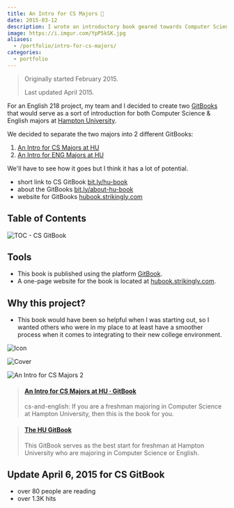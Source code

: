 ```yaml
---
title: An Intro for CS Majors 📘
date: 2015-03-12
description: I wrote an introductory book geared towards Computer Science majors at Hampton University.
image: https://i.imgur.com/YpP5kSK.jpg
aliases:
  - /portfolio/intro-for-cs-majors/
categories:
  - portfolio
---
```


> Originally started February 2015.
>
> Last updated April 2015.

For an English 218 project, my team and I decided to create two [GitBooks](https://gitbook.com) that would serve as a sort of introduction for both Computer Science & English majors at [Hampton University](https://hamptonu.edu).

We decided to separate the two majors into 2 different GitBooks:

1.  [An Intro for CS Majors at HU](https://bit.ly/hu-book)
2.  [An Intro for ENG Majors at HU](https://www.gitbook.com/book/fvcproductions/an-intro-for-eng-majors-at-hu)

We'll have to see how it goes but I think it has a lot of potential.

- short link to CS GitBook [bit.ly/hu-book](https://bit.ly/hu-book)
- about the GitBooks [bit.ly/about-hu-book](https://bit.ly/about-hu-book)
- website for GitBooks [hubook.strikingly.com](https://hubook.strikingly.com/)

## Table of Contents

![TOC - CS GitBook](https://lh3.googleusercontent.com/ruLea1pT1YmynlKbUzov3HoEV-naFQFHOUadB-D-qtYmIICmhktaQb7YZoYl2SinfLIzBsnHR6AOkAZ3ciyLtTnEUIwBSGiRJ-TxQ95TL_siMLpAZnd9Y_7PMC35xvQZbRfFb1CLSDLw-qryUKnWaoYeYXncKbS4LRxrfdGnqAoTbknyGg9uusgGP5j00w1CcZaiRiCTDKKwE-9oCU902Ds2L4d9e0ek2qr2ts9hkUKWQYILHdMQp2KzvQKXOWQJtyWwsqMhOkoQLlVFBut89bZHhDvXSYtrL0X8ojApyF0tc_8mOXaC7VDY-VoD4NBjDmFnjO58VXN4YtypoEmwuZFRdom91sLlCPpFGLSkTa2wxjiaukHJr4KqndakqO_vr9Nu6Nft3woku0KkMWA_22lVYqqEPiPE9p3FpyBU6zp81ovyuTyFlN-3oBYYwrVae5376dTPaYLKbc8055TaByx5kBc4418aqIfbbCeWjQN35LO-51fHO1WXpHLLdKKigMv2rbKWxZtT8Hq2HbCRwrn8jfxKiWCp03o0QYqASKusudbeAdGEvYL1cvEVumtJIv66Ke_8jv2wOXMXaQDL353YJyT4R2Z-roV94BZ3qibe_et0_xsPuuIBmY7sUhoa=w313-h220-no)

## Tools

- This book is published using the platform [GitBook](https://bit.ly/hu-book).
- A one-page website for the book is located at [hubook.strikingly.com](https://hubook.strikingly.com/).

## Why this project?

- This book would have been so helpful when I was starting out, so I wanted others who were in my place to at least have a smoother process when it comes to integrating to their new college environment.

![Icon](https://i.imgur.com/kENWuAq.jpg)

![Cover](https://i.imgur.com/YpP5kSK.jpg)

![An Intro for CS Majors 2](https://i.imgur.com/gqOgpkk.jpg)

<blockquote class="embedly-card"><h4><a href="https://bit.ly/hu-book">An Intro for CS Majors at HU · GitBook</a></h4><p>cs-and-english: If you are a freshman majoring in Computer Science at Hampton University, then this is the book for you.</p></blockquote>
<script async src="//cdn.embedly.com/widgets/platform.js" charset="UTF-8"></script>

<blockquote class="embedly-card"><h4><a href="https://hubook.strikingly.com/">The HU GitBook</a></h4><p>This GitBook serves as the best start for freshman at Hampton University who are majoring in Computer Science or English.</p></blockquote>
<script async src="//cdn.embedly.com/widgets/platform.js" charset="UTF-8"></script>

## Update April 6, 2015 for CS GitBook

- over 80 people are reading
- over 1.3K hits
